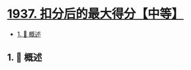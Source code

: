 # [1937. 扣分后的最大得分【中等】](https://github.com/Tdahuyou/TNotes.leetcode/tree/main/notes/1937.%20%E6%89%A3%E5%88%86%E5%90%8E%E7%9A%84%E6%9C%80%E5%A4%A7%E5%BE%97%E5%88%86%E3%80%90%E4%B8%AD%E7%AD%89%E3%80%91)

<!-- region:toc -->

- [1. 📝 概述](#1--概述)

<!-- endregion:toc -->

## 1. 📝 概述
